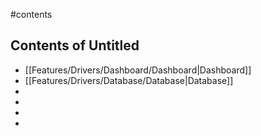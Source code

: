 #contents
## Contents of Untitled

- [[Features/Drivers/Dashboard/Dashboard|Dashboard]]
- [[Features/Drivers/Database/Database|Database]]
- 
- 
- 
- 